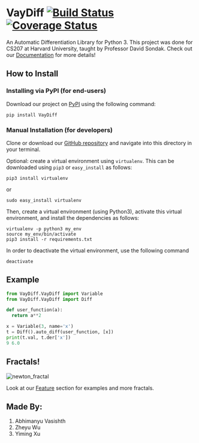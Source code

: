 # VayDiff [![Build Status](https://travis-ci.com/cs207-group-11/cs207-FinalProject.svg?branch=master)](https://travis-ci.com/cs207-group-11/cs207-FinalProject)[![Coverage Status](https://coveralls.io/repos/github/cs207-group-11/cs207-FinalProject/badge.svg?branch=master)](https://coveralls.io/github/cs207-group-11/cs207-FinalProject?branch=master)

An Automatic Differentiation Library for Python 3. This project was done for CS207 at Harvard University, taught by Professor David Sondak. Check out our [Documentation](./docs/Final/documentation.md) for more details!

## How to Install

### Installing via PyPI (for end-users)

Download our project on [PyPI](https://pypi.org/project/VayDiff/) using the following command:

```
pip install VayDiff
```

### Manual Installation (for developers)

Clone or download our [GitHub repository](https://github.com/HIPS/autograd) and navigate into this directory in your terminal.

Optional: create a virtual environment using `virtualenv`. This can be downloaded using `pip3` or `easy_install` as follows:

```
pip3 install virtualenv
```

or

```
sudo easy_install virtualenv
```

Then, create a virtual environment (using Python3), activate this virtual environment, and install the dependencies as follows:

```
virtualenv -p python3 my_env
source my_env/bin/activate
pip3 install -r requirements.txt
```

In order to deactivate the virtual environment, use the following command

```
deactivate
```

## Example

```python
from VayDiff.VayDiff import Variable
from VayDiff.VayDiff import Diff

def user_function(a):
  return a**2

x = Variable(3, name='x')
t = Diff().auto_diff(user_function, [x])
print(t.val, t.der['x'])
9 6.0
```

## Fractals!

![newton_fractal](./docs/Final/Figures/fractal.gif)

Look at our [Feature](./Feature) section for examples and more fractals.

## Made By:

1. Abhimanyu Vasishth
2. Zheyu Wu
3. Yiming Xu
